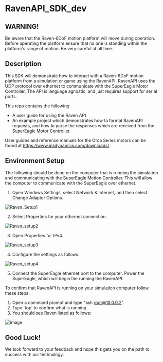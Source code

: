 # RavenAPI_SDK_dev

## WARNING! 

Be aware that the Raven-6DoF motion platform will move during operation. Before operating the platform ensure that no one is standing within the platform's range of motion. Be very careful at all time. 

## Description

This SDK will demonstrate how to interact with a Raven-6DoF motion platform from a simulation or game using the RavenAPI. RavenAPI uses the UDP protocol over ethernet to communicate with the SuperEagle Motor Controller. The API is language agnostic, and just requires support for serial ports. 

This repo contains the following: 
* A user guide for using the Raven API
* An example project which demonstrates how to format RavenAPI requests, and how to parse the responses which are received from the SuperEagle Motor Controller.  

User guides and reference manuals for the Orca Series motors can be found at https://www.irisdynamics.com/downloads/ . 

## Environment Setup 
The following should be done on the computer that is running the simulation and communicating with the SuperEagle Motion Controller. This will allow the computer to communicate with the SuperEagle over ethernet. 

1. Open Windows Settings, select Network & Internet, and then select Change Adapter Options. 

![Raven_Setup1](https://user-images.githubusercontent.com/78892451/226694110-aa07990f-e4f6-42fd-ba40-aa329333e351.PNG)

2. Select Properties for your ethernet connection. 

![Raven_setup2](https://user-images.githubusercontent.com/78892451/226694599-c31522ca-fe8b-4708-96b2-8e42e061930f.PNG)

3. Open Properties for IPv4.

![Raven_setup3](https://user-images.githubusercontent.com/78892451/226695424-856f18b2-8fc6-467e-92ab-2023ba016fe9.PNG)

4. Configure the settings as follows:

![Raven_setup4](https://user-images.githubusercontent.com/78892451/226695635-ea0e98c0-8e95-46f2-bab6-31cb905221d5.PNG)

5. Connect the SuperEagle ethernet port to the computer. Power the SuperEagle, which will begin the running the RavenAPI. 

To confirm that RavenAPI is running on your simulation computer follow these steps:
1. Open a command prompt and type "ssh root@10.0.0.2". 
2. Type 'top' to confirm what is running.
3. You should see Raven listed as follows:

![image](https://user-images.githubusercontent.com/78892451/226710007-24224505-6695-49b6-889e-86bf7cd6b6a7.png)


## Good Luck!
We look forward to your feedback and hope this gets you on the path to success with our technology.
